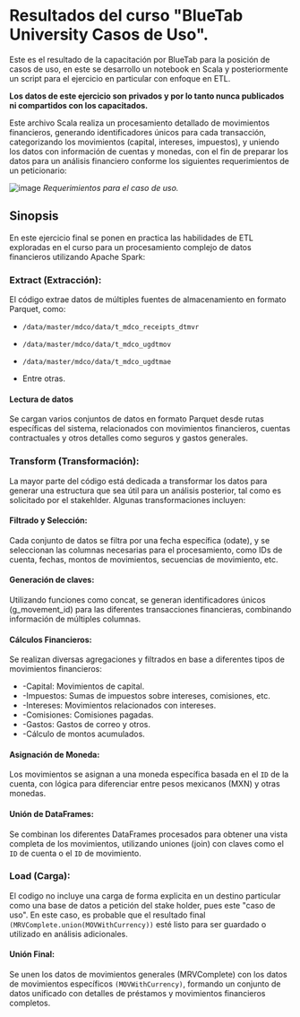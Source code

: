 # Resultados del curso "BlueTab University Casos de Uso".

Este es el resultado de la capacitación por BlueTab para la posición de casos de uso, en este se desarrollo un notebook en Scala y posteriormente un script para el ejercicio en particular con enfoque en ETL.

**Los datos de este ejercicio son privados y por lo tanto nunca publicados  ni compartidos con los capacitados.**

Este archivo Scala realiza un procesamiento detallado de movimientos financieros, generando identificadores únicos para cada transacción, categorizando los movimientos (capital, intereses, impuestos), y uniendo los datos con información de cuentas y monedas, con el fin de preparar los datos para un análisis financiero conforme los siguientes requerimientos de un peticionario:

![image](https://github.com/user-attachments/assets/bdaf50bd-70e3-4030-b58d-559ffca7e41f) *Requerimientos para el caso de uso.*



## Sinopsis

En este ejercicio final se ponen en practica las habilidades de ETL exploradas en el curso para un procesamiento complejo de datos financieros utilizando Apache Spark:

### Extract (Extracción): 
El código extrae datos de múltiples fuentes de almacenamiento en formato Parquet, como:

- ```/data/master/mdco/data/t_mdco_receipts_dtmvr```

- ```/data/master/mdco/data/t_mdco_ugdtmov```

- ```/data/master/mdco/data/t_mdco_ugdtmae```

- Entre otras.

#### Lectura de datos
Se cargan varios conjuntos de datos en formato Parquet desde rutas específicas del sistema, relacionados con movimientos financieros, cuentas contractuales y otros detalles como seguros y gastos generales.

### Transform (Transformación):
La mayor parte del código está dedicada a transformar los datos para generar una estructura que sea útil para un análisis  posterior, tal como es solicitado por el stakehlder. Algunas transformaciones incluyen:

#### Filtrado y Selección:
Cada conjunto de datos se filtra por una fecha específica (odate), y se seleccionan las columnas necesarias para el procesamiento, como IDs de cuenta, fechas, montos de movimientos, secuencias de movimiento, etc.

#### Generación de claves: 
Utilizando funciones como concat, se generan identificadores únicos (g_movement_id) para las diferentes transacciones financieras, combinando información de múltiples columnas.

#### Cálculos Financieros:
Se realizan diversas agregaciones y filtrados en base a diferentes tipos de movimientos financieros:

- -Capital: Movimientos de capital.
- -Impuestos: Sumas de impuestos sobre intereses, comisiones, etc.
- -Intereses: Movimientos relacionados con intereses.
- -Comisiones: Comisiones pagadas.
- -Gastos: Gastos de correo y otros.
- -Cálculo de montos acumulados.

#### Asignación de Moneda:
Los movimientos se asignan a una moneda específica basada en el ```ID``` de la cuenta, con lógica para diferenciar entre pesos mexicanos (MXN) y otras monedas.

#### Unión de DataFrames: 
Se combinan los diferentes DataFrames procesados para obtener una vista completa de los movimientos, utilizando uniones (join) con claves como el ```ID``` de cuenta o el ```ID``` de movimiento.



### Load (Carga):
El codigo no incluye una carga de forma explicita en un destino particular como una base de datos a petición del stake holder, pues este "caso de uso". En este caso, es probable que el resultado final ```(MRVComplete.union(MOVWithCurrency))``` esté listo para ser guardado o utilizado en análisis adicionales.


#### Unión Final:
Se unen los datos de movimientos generales (MRVComplete) con los datos de movimientos específicos ```(MOVWithCurrency)```, formando un conjunto de datos unificado con detalles de préstamos y movimientos financieros completos.
